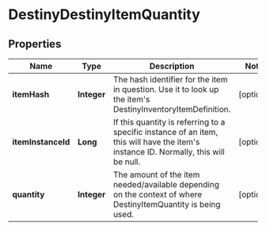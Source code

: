 
# DestinyDestinyItemQuantity

## Properties
Name | Type | Description | Notes
------------ | ------------- | ------------- | -------------
**itemHash** | **Integer** | The hash identifier for the item in question. Use it to look up the item&#39;s DestinyInventoryItemDefinition. |  [optional]
**itemInstanceId** | **Long** | If this quantity is referring to a specific instance of an item, this will have the item&#39;s instance ID. Normally, this will be null. |  [optional]
**quantity** | **Integer** | The amount of the item needed/available depending on the context of where DestinyItemQuantity is being used. |  [optional]



